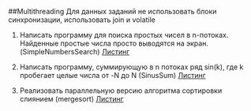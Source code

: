 ##Multithreading
Для данных заданий не использовать блоки синхронизации, использовать join и volatile

1. Написать программу для поиска простых чисел в n-потоках. Найденные простые числа просто
выводятся на экран. (SimpleNumbersSearch)
[Листинг](https://github.com/dmitrychernykh/Labs/blob/master/Lab_11/src/SimpleNumbers_listing.md)

2. Написать программу, суммирующую в n потоках ряд sin(k), где k пробегает целые числа от -N до N (SinusSum) [Листинг](https://github.com/dmitrychernykh/Labs/blob/master/Lab_11/src/SinusSum_listing.md)

3. Реализовать параллельную версию алгоритма сортировки слиянием (mergesort) [Листинг](https://github.com/dmitrychernykh/Labs/blob/master/Lab_11/src/Mergesort.java)

